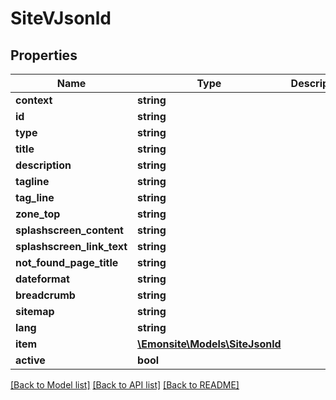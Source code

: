 # SiteVJsonld

## Properties
Name | Type | Description | Notes
------------ | ------------- | ------------- | -------------
**context** | **string** |  | [optional] 
**id** | **string** |  | [optional] 
**type** | **string** |  | [optional] 
**title** | **string** |  | [optional] 
**description** | **string** |  | [optional] 
**tagline** | **string** |  | [optional] 
**tag_line** | **string** |  | [optional] 
**zone_top** | **string** |  | [optional] 
**splashscreen_content** | **string** |  | [optional] 
**splashscreen_link_text** | **string** |  | [optional] 
**not_found_page_title** | **string** |  | [optional] 
**dateformat** | **string** |  | [optional] 
**breadcrumb** | **string** |  | [optional] 
**sitemap** | **string** |  | [optional] 
**lang** | **string** |  | [optional] 
**item** | [**\Emonsite\Models\SiteJsonld**](SiteJsonld.md) |  | [optional] 
**active** | **bool** |  | [optional] 

[[Back to Model list]](../../README.md#documentation-for-models) [[Back to API list]](../../README.md#documentation-for-api-endpoints) [[Back to README]](../../README.md)

